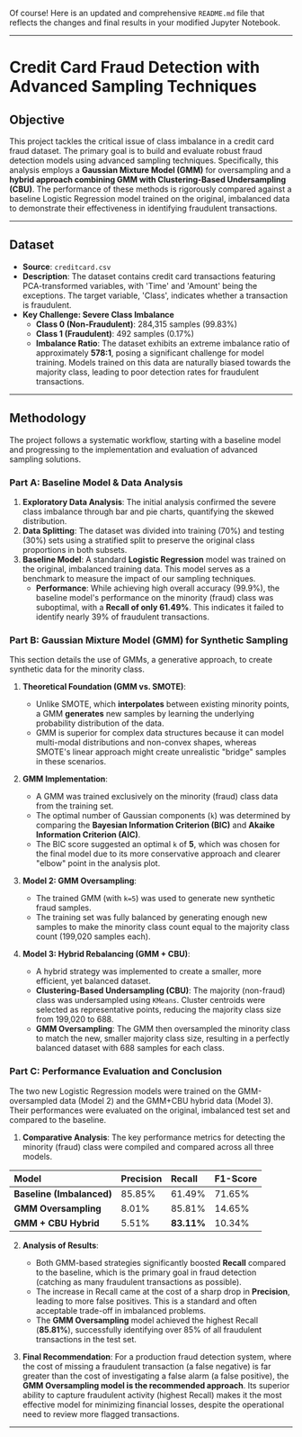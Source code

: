 Of course\! Here is an updated and comprehensive `README.md` file that reflects the changes and final results in your modified Jupyter Notebook.

-----

# Credit Card Fraud Detection with Advanced Sampling Techniques

## Objective

This project tackles the critical issue of class imbalance in a credit card fraud dataset. The primary goal is to build and evaluate robust fraud detection models using advanced sampling techniques. Specifically, this analysis employs a **Gaussian Mixture Model (GMM)** for oversampling and a **hybrid approach combining GMM with Clustering-Based Undersampling (CBU)**. The performance of these methods is rigorously compared against a baseline Logistic Regression model trained on the original, imbalanced data to demonstrate their effectiveness in identifying fraudulent transactions.

-----

## Dataset

  - **Source**: `creditcard.csv`
  - **Description**: The dataset contains credit card transactions featuring PCA-transformed variables, with 'Time' and 'Amount' being the exceptions. The target variable, 'Class', indicates whether a transaction is fraudulent.
  - **Key Challenge: Severe Class Imbalance**
      - **Class 0 (Non-Fraudulent)**: 284,315 samples (99.83%)
      - **Class 1 (Fraudulent)**: 492 samples (0.17%)
      - **Imbalance Ratio**: The dataset exhibits an extreme imbalance ratio of approximately **578:1**, posing a significant challenge for model training. Models trained on this data are naturally biased towards the majority class, leading to poor detection rates for fraudulent transactions.

-----

## Methodology

The project follows a systematic workflow, starting with a baseline model and progressing to the implementation and evaluation of advanced sampling solutions.

### Part A: Baseline Model & Data Analysis

1.  **Exploratory Data Analysis**: The initial analysis confirmed the severe class imbalance through bar and pie charts, quantifying the skewed distribution.
2.  **Data Splitting**: The dataset was divided into training (70%) and testing (30%) sets using a stratified split to preserve the original class proportions in both subsets.
3.  **Baseline Model**: A standard **Logistic Regression** model was trained on the original, imbalanced training data. This model serves as a benchmark to measure the impact of our sampling techniques.
      - **Performance**: While achieving high overall accuracy (99.9%), the baseline model's performance on the minority (fraud) class was suboptimal, with a **Recall of only 61.49%**. This indicates it failed to identify nearly 39% of fraudulent transactions.

### Part B: Gaussian Mixture Model (GMM) for Synthetic Sampling

This section details the use of GMMs, a generative approach, to create synthetic data for the minority class.

1.  **Theoretical Foundation (GMM vs. SMOTE)**:

      - Unlike SMOTE, which **interpolates** between existing minority points, a GMM **generates** new samples by learning the underlying probability distribution of the data.
      - GMM is superior for complex data structures because it can model multi-modal distributions and non-convex shapes, whereas SMOTE's linear approach might create unrealistic "bridge" samples in these scenarios.

2.  **GMM Implementation**:

      - A GMM was trained exclusively on the minority (fraud) class data from the training set.
      - The optimal number of Gaussian components (`k`) was determined by comparing the **Bayesian Information Criterion (BIC)** and **Akaike Information Criterion (AIC)**.
      - The BIC score suggested an optimal `k` of **5**, which was chosen for the final model due to its more conservative approach and clearer "elbow" point in the analysis plot.

3.  **Model 2: GMM Oversampling**:

      - The trained GMM (with `k=5`) was used to generate new synthetic fraud samples.
      - The training set was fully balanced by generating enough new samples to make the minority class count equal to the majority class count (199,020 samples each).

4.  **Model 3: Hybrid Rebalancing (GMM + CBU)**:

      - A hybrid strategy was implemented to create a smaller, more efficient, yet balanced dataset.
      - **Clustering-Based Undersampling (CBU)**: The majority (non-fraud) class was undersampled using `KMeans`. Cluster centroids were selected as representative points, reducing the majority class size from 199,020 to 688.
      - **GMM Oversampling**: The GMM then oversampled the minority class to match the new, smaller majority class size, resulting in a perfectly balanced dataset with 688 samples for each class.

### Part C: Performance Evaluation and Conclusion

The two new Logistic Regression models were trained on the GMM-oversampled data (Model 2) and the GMM+CBU hybrid data (Model 3). Their performances were evaluated on the original, imbalanced test set and compared to the baseline.

1.  **Comparative Analysis**: The key performance metrics for detecting the minority (fraud) class were compiled and compared across all three models.

| Model | Precision | Recall | F1-Score |
| :--- | :--- | :--- | :--- |
| **Baseline (Imbalanced)** | 85.85% | 61.49% | 71.65% |
| **GMM Oversampling** | 8.01% | 85.81% | 14.65% |
| **GMM + CBU Hybrid** | 5.51% | **83.11%** | 10.34% |

2.  **Analysis of Results**:

      - Both GMM-based strategies significantly boosted **Recall** compared to the baseline, which is the primary goal in fraud detection (catching as many fraudulent transactions as possible).
      - The increase in Recall came at the cost of a sharp drop in **Precision**, leading to more false positives. This is a standard and often acceptable trade-off in imbalanced problems.
      - The **GMM Oversampling** model achieved the highest Recall (**85.81%**), successfully identifying over 85% of all fraudulent transactions in the test set.

3.  **Final Recommendation**:
    For a production fraud detection system, where the cost of missing a fraudulent transaction (a false negative) is far greater than the cost of investigating a false alarm (a false positive), the **GMM Oversampling model is the recommended approach**. Its superior ability to capture fraudulent activity (highest Recall) makes it the most effective model for minimizing financial losses, despite the operational need to review more flagged transactions.

-----
